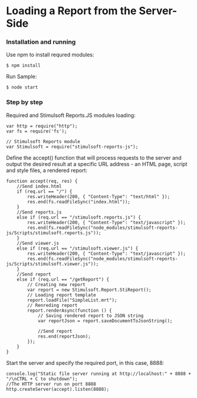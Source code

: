 # Loading a Report from the Server-Side

### Installation and running
Use npm to install requred modules:

    $ npm install

Run Sample:

    $ node start

### Step by step
Required and Stimulsoft Reports.JS modules loading:

    var http = require("http");
    var fs = require('fs');

    // Stimulsoft Reports module
    var Stimulsoft = require("stimulsoft-reports-js");

Define the accept() function that will process requests to the server and output the desired result at a specific URL address - an HTML page, script and style files, a rendered report:

    function accept(req, res) {
        //Send index.html
        if (req.url == "/") {
            res.writeHeader(200, { "Content-Type": "text/html" });
            res.end(fs.readFileSync("index.html"));
        }
        //Send reports.js
        else if (req.url == "/stimulsoft.reports.js") {
            res.writeHeader(200, { "Content-Type": "text/javascript" });
            res.end(fs.readFileSync("node_modules/stimulsoft-reports-js/Scripts/stimulsoft.reports.js"));
        }
        //Send viewer.js
        else if (req.url == "/stimulsoft.viewer.js") {
            res.writeHeader(200, { "Content-Type": "text/javascript" });
            res.end(fs.readFileSync("node_modules/stimulsoft-reports-js/Scripts/stimulsoft.viewer.js"));
        }
        //Send report
        else if (req.url == "/getReport") {
            // Creating new report
            var report = new Stimulsoft.Report.StiReport();
            // Loading report template
            report.loadFile("SimpleList.mrt");
            // Renreding report
            report.renderAsync(function () {
                // Saving rendered report to JSON string
                var reportJson = report.saveDocumentToJsonString();

                //Send report
                res.end(reportJson);
            });
        }
    }

Start the server and specify the required port, in this case, 8888:

    console.log("Static file server running at http://localhost:" + 8888 + "/\nCTRL + C to shutdown");
    //The HTTP server run on port 8888
    http.createServer(accept).listen(8888);
